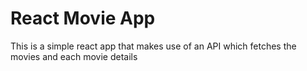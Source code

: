 <h1>React Movie App</h1>
<p>This is a simple react app that makes use of an API which fetches the movies and each movie details</p>
